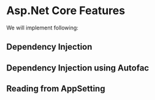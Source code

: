# Asp.Net Core Features

We will implement following:

## Dependency Injection
## Dependency Injection using Autofac
## Reading from AppSetting

